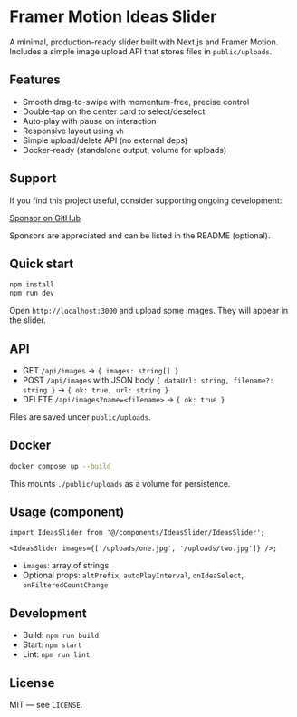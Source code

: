 # Framer Motion Ideas Slider

A minimal, production-ready slider built with Next.js and Framer Motion. Includes a simple image upload API that stores files in `public/uploads`.

## Features

- Smooth drag-to-swipe with momentum-free, precise control
- Double-tap on the center card to select/deselect
- Auto-play with pause on interaction
- Responsive layout using `vh`
- Simple upload/delete API (no external deps)
- Docker-ready (standalone output, volume for uploads)

## Support

If you find this project useful, consider supporting ongoing development:

[Sponsor on GitHub](https://github.com/sponsors/AshBuk)

Sponsors are appreciated and can be listed in the README (optional).

## Quick start

```bash
npm install
npm run dev
```

Open `http://localhost:3000` and upload some images. They will appear in the slider.

## API

- GET `/api/images` → `{ images: string[] }`
- POST `/api/images` with JSON body `{ dataUrl: string, filename?: string }` → `{ ok: true, url: string }`
- DELETE `/api/images?name=<filename>` → `{ ok: true }`

Files are saved under `public/uploads`.

## Docker

```bash
docker compose up --build
```

This mounts `./public/uploads` as a volume for persistence.

## Usage (component)

```tsx
import IdeasSlider from '@/components/IdeasSlider/IdeasSlider';

<IdeasSlider images={['/uploads/one.jpg', '/uploads/two.jpg']} />;
```

- `images`: array of strings
- Optional props: `altPrefix`, `autoPlayInterval`, `onIdeaSelect`, `onFilteredCountChange`

## Development

- Build: `npm run build`
- Start: `npm start`
- Lint: `npm run lint`

## License

MIT — see `LICENSE`.
